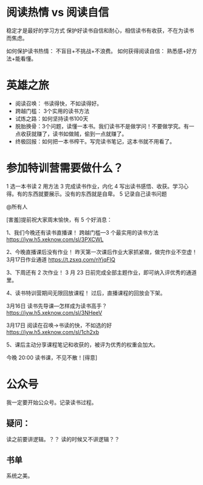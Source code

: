 # 阅读热情 vs 阅读自信

稳定才是最好的学习方式 保护好读书自信和耐心，相信读书有收获，不在为读书而焦虑。

如何保护读书热情： 不盲目+不挑战+不浪费。 如何获得阅读自信： 熟悉感+好方法+能看懂。

# 英雄之旅

- 阅读召唤： 书读得快，不如读得好。
- 跨越门槛： 3个实用的读书方法
- 试炼之路：如何坚持读书100天
- 脱胎换骨：3个问题，读懂一本书。我们读书不是做学问！不要做学究。有一点收获就赚了，读书如做贼，偷到一点就赚了。
- 终极回报：如何把一本书榨干。写完读书笔记，这本书就不用看了。

# 参加特训营需要做什么？

1 选一本书读 2 用方法 3 完成读书作业，内化 4 写出读书感悟、收获。学习心得。有的东西就要展示。没有的东西就是自卑。 5 记录自己读书问题

@所有人

[害羞]提前祝大家周末愉快，有 5 个好消息：

1、我们今晚还有读书直播课！ 跨越门槛—3 个最实用的读书方法
https://iyw.h5.xeknow.com/sl/3PXCWL

2、今晚直播课后没有作业！ 昨天第一次课后作业大家抓紧做，做完作业不空虚！ 3月17日作业通道
https://t.zsxq.com/nYjqFIQ

3、下周还有 2 次作业！ 3 月 23 日前完成全部主题作业，即可纳入评优秀的通道里。

4、读书特训营期间无限回放课程！ 过后，直播课程的回放会下架。

3月16日 读书先导课—怎样成为读书高手？
https://iyw.h5.xeknow.com/sl/3NHeeV

3月17日 阅读在召唤→书读的快，不如选的好
https://iyw.h5.xeknow.com/sl/1ch2xb

5、课后主动分享课程笔记和收获的，被评为优秀的权重会加大。

今晚 20:00 读书课，不见不散！[得意]

# 公众号

我一定要开始公众号。记录读书过程。

## 疑问：

读之前要讲逻辑。？？ 读的时候又不讲逻辑？？

## 书单

系统之美。
























